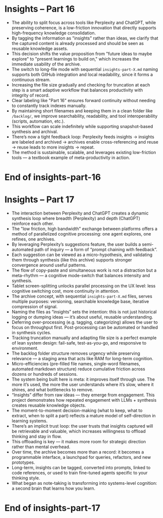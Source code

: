 # Insights – Part 16

- The ability to split focus across tools like Perplexity and ChatGPT, while preserving coherence, is a low-friction innovation that directly supports high-frequency knowledge consolidation.
- By tagging the information as "insights" rather than ideas, we clarify that the captured content is already processed and should be seen as reusable knowledge assets.
- This decision shifts the value proposition from "future ideas to maybe explore" to "present learnings to build on," which increases the immediate usability of the archive.
- The switch to long-file mode with sequential `insights-part-X.md` naming supports both GitHub integration and local readability, since it forms a continuous stream.
- Increasing the file size gradually and checking for truncation at each step is a smart adaptive workflow that balances productivity with integrity of record.
- Clear labeling like "Part 16" ensures forward continuity without needing to constantly track indexes manually.
- By maintaining short filenames and keeping them in a clean folder like `/backlog/`, we improve searchability, readability, and tool interoperability (scripts, automation, etc.).
- This workflow can scale indefinitely while supporting snapshot-based synthesis and archival.
- There’s now a tight feedback loop: Perplexity feeds insights → insights are labeled and archived → archives enable cross-referencing and reuse → reuse leads to more insights → repeat.
- The method is sustainable, scalable, and leverages existing low-friction tools — a textbook example of meta-productivity in action.

# End of insights-part-16

# Insights – Part 17

- The interaction between Perplexity and ChatGPT creates a dynamic synthesis loop where breadth (Perplexity) and depth (ChatGPT) reinforce each other.
- The "low friction, high bandwidth" exchange between platforms offers a method of parallelized cognitive processing: one agent explores, one refines, one archives.
- By leveraging Perplexity’s suggestions feature, the user builds a semi-automated path of inquiry — a form of “prompt chaining with feedback”.
- Each suggestion can be viewed as a micro-hypothesis, and validating them through synthesis (like this archive) supports stronger convergence around useful patterns.
- The flow of copy-paste and simultaneous work is not a distraction but a meta-rhythm — a cognitive mode-switch that balances intensity and synthesis.
- Tablet screen-splitting unlocks parallel processing on the UX level: less cognitive switching cost, more continuity in attention.
- The archive concept, with sequential `insights-part-X.md` files, serves multiple purposes: versioning, searchable knowledge base, iterative compression of signal.
- Naming the files as “insights” sets the intention: this is not just historical logging or dumping ideas — it’s about useful, reusable understanding.
- Deferring over-processing (e.g. tagging, categorizing) allows the user to focus on throughput first. Post-processing can be automated or handled in synthesis cycles.
- Tracking truncation manually and adapting file size is a perfect example of lean system design: fail-safe, test-as-you-go, and responsive to environment.
- The backlog folder structure removes urgency while preserving relevance — a staging area that acts like RAM for long-term cognition.
- Micro-efficiencies (pre-filled file names, single-word filenames, automated markdown structure) reduce cumulative friction across dozens or hundreds of sessions.
- The system being built here is meta: it improves itself through use. The more it’s used, the more the user understands where it’s slow, where it shines, and what bottlenecks to remove.
- “Insights” differ from raw ideas — they emerge from engagement. This project demonstrates how repeated engagement with LLMs + synthesis creates reusable knowledge objects.
- The moment-to-moment decision-making (what to keep, what to extract, when to split a part) reflects a mature model of self-direction in learning systems.
- There’s an implicit trust loop: the user trusts that insights captured will be retrievable and valuable, which increases willingness to offload thinking and stay in flow.
- This offloading is key — it makes more room for strategic direction rather than mental overhead.
- Over time, the archive becomes more than a record: it becomes a programmable interface, a launchpad for queries, refactors, and new prototypes.
- Long-term, insights can be tagged, converted into prompts, linked to code references, or used to train fine-tuned agents specific to your thinking style.
- What began as note-taking is transforming into systems-level cognition: a second brain that learns how you learn.

# End of insights-part-17
